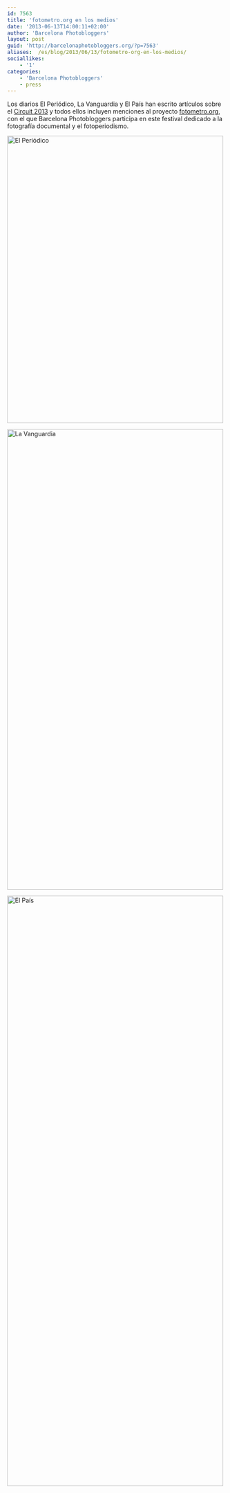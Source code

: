 ```yaml
---
id: 7563
title: 'fotometro.org en los medios'
date: '2013-06-13T14:00:11+02:00'
author: 'Barcelona Photobloggers'
layout: post
guid: 'http://barcelonaphotobloggers.org/?p=7563'
aliases:  /es/blog/2013/06/13/fotometro-org-en-los-medios/
sociallikes:
    - '1'
categories:
    - 'Barcelona Photobloggers'
    - press
---
```


Los diarios El Periódico, La Vanguardia y El País han escrito artículos sobre el <a href="http://circuitfotobarcelona.org/">Circuit 2013</a> y todos ellos incluyen menciones al proyecto <a href="http://fotometro.org/">fotometro.org</a>, con el que Barcelona Photobloggers participa en este festival dedicado a la fotografía documental y el fotoperiodismo.

<a href="http://www.elperiodico.com/es/noticias/ocio-y-cultura/barcelona-recupera-gran-cita-fotografica-2416000"><img src="http://fransimo.info/wp-content/uploads/2016/02/elperiodico.jpg" alt="El Periódico" width="500" height="664" class="alignnone size-full wp-image-7564"></a>

<a href="http://www.lavanguardia.com/cultura/20130612/54375914539/fotografia-documental-barcelona.html"><img src="http://fransimo.info/wp-content/uploads/2016/02/lavanguardia.jpg" alt="La Vanguardia" width="500" height="1064" class="alignnone size-full wp-image-7568"></a>

<a href="http://ccaa.elpais.com/ccaa/2013/06/12/quadern/1371071875_828052.html"><img src="http://fransimo.info/wp-content/uploads/2016/02/elpais.jpg" alt="El País" width="500" height="1364" class="alignnone size-full wp-image-7567"></a>